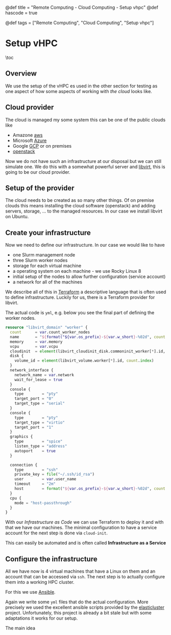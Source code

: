 @def title = "Remote Computing - Cloud Computing - Setup vhpc"
@def hascode = true

@def tags = ["Remote Computing", "Cloud Computing", "Setup vhpc"]

# Setup vHPC
\toc

## Overview

We use the setup of the vHPC es used in the other section for testing as one aspect of how some aspects of working with _the cloud_ looks like. 

## Cloud provider

The cloud is managed my some system this can be one of the public clouds like
- Amazone  [aws](https://aws.amazon.com/)
- Microsoft [Azure](https://azure.microsoft.com/)
- Google [GCP](https://cloud.google.com/gcp/)
or on premises 
- [openstack](https://www.openstack.org/)

Now we do not have such an infrastructure at our disposal but we can still simulate one.
We do this with a somewhat powerful server and [libvirt](https://libvirt.org/), this is going to be our cloud provider. 

## Setup of the provider
The cloud needs to be created as so many other things.
Of on premise clouds this means installing the cloud software (openstack) and adding servers, storage, ... to the managed resources. 
In our case we install libvirt on Ubuntu.

## Create your infrastructure

Now we need to define our infrastructure. 
In our case we would like to have
- one Slurm management node
- three Slurm worker nodes
- storage for each virtual machine
- a operating system on each machine - we use Rocky Linux 8
- initial setup of the nodes to allow further configuration (service account)
- a network for all of the machines

We describe all of this in [Terraform](https://www.terraform.io/) a descriptive language that is often used to define infrastructure. 
Luckily for us, there is a Terraform provider for libvirt. 

The actual code is `yml`, e.g. below you see the final part of defining the worker nodes.
```terraform
resource "libvirt_domain" "worker" {
  count      = var.count_worker_nodes
  name       = "${format("${var.os_prefix}-${var.w_short}-%02d", count.index + 1)}.${var.domain}"
  memory     = var.memory
  vcpu       = var.vcpu
  cloudinit  = element(libvirt_cloudinit_disk.commoninit_worker[*].id, count.index)
  disk {
    volume_id = element(libvirt_volume.worker[*].id, count.index)
  }
  network_interface {
    network_name = var.network
    wait_for_lease = true
  }
  console {
    type        = "pty"
    target_port = "0"
    target_type = "serial"
  }
  console {
    type        = "pty"
    target_type = "virtio"
    target_port = "1"
  }
  graphics {
    type        = "spice"
    listen_type = "address"
    autoport    = true
  }

  connection {
    type        = "ssh"
    private_key = file("~/.ssh/id_rsa")
    user        = var.user_name
    timeout     = "2m"
    host        = format("${var.os_prefix}-${var.w_short}-%02d", count.index + 1)
  }
  cpu {
    mode = "host-passthrough"
  }
}

```

With our _Infrastructure as Code_ we can use Terraform to deploy it and with that we have our machines. 
The minimal configuration to have a service account for the next step is done via `cloud-init`.

This can easily be automated and is often called **Infrastructure as a Service**

## Configure the infrastructure

All we have now is 4 virtual machines that have a Linux on them and an account that can be accessed via `ssh`.
The next step is to actually configure them into a working HPC cluster. 

For this we use [Ansible](https://www.ansible.com/).

Again we write some `yml` files that do the actual configuration.
More precisely we used the excellent ansible scripts provided by the [elasticluster](https://github.com/elasticluster/elasticluster) project. 
Unfortunately, this project is already a bit stale but with some adaptations it works for our setup. 

The main idea 

